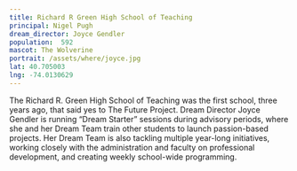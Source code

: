 ```yaml
---
title: Richard R Green High School of Teaching
principal: Nigel Pugh
dream_director: Joyce Gendler
population:  592
mascot: The Wolverine
portrait: /assets/where/joyce.jpg
lat: 40.705003
lng: -74.0130629
---
```


The Richard R. Green High School of Teaching was the first school, three years ago, that said yes to The Future Project. Dream Director Joyce Gendler is running “Dream Starter” sessions during advisory periods, where she and her Dream Team train other students to launch passion-based projects. Her Dream Team is also tackling multiple year-long initiatives, working closely with the administration and faculty on professional development, and creating weekly school-wide programming. 
